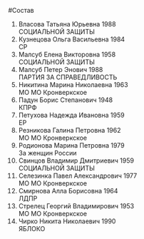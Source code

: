 #Состав
1. Власова Татьяна Юрьевна 1988   
    СОЦИАЛЬНОЙ ЗАЩИТЫ
2. Кузнецова Ольга Васильевна 1984   
    СР
3. Малсуб Елена Викторовна 1958   
    СОЦИАЛЬНОЙ ЗАЩИТЫ
4. Малсуб Петер Энович 1988   
    ПАРТИЯ ЗА СПРАВЕДЛИВОСТЬ
5. Никитина Марина Николаевна 1963   
    МО МО Кронверкское
6. Падун Борис Степанович 1948   
    КПРФ
7. Петухова Надежда Ивановна 1959   
    ЕР
8. Резникова Галина Петровна 1962   
    МО МО Кронверкское
9. Родионова Марина Петровна 1979   
    За женщин России
10. Свинцов Владимир Дмитриевич 1959   
    СОЦИАЛЬНОЙ ЗАЩИТЫ
11. Селезинка Павел Александрович 1977   
    МО МО Кронверкское
12. Смирнова Алла Борисовна 1964   
    ЛДПР
13. Стрелец Георгий Владимирович 1953   
    МО МО Кронверкское
14. Чирко Никита Николаевич 1990   
    ЯБЛОКО
